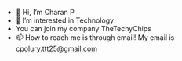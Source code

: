 - 👋 Hi, I’m Charan P
- 👀 I’m interested in Technology
- You can join my company TheTechyChips
- 📫 How to reach me is through email! My email is cpolury.ttt25@gmail.com

<!---
chips2014/chips2014 is a ✨ special ✨ repository because its `About-Me.md` (this file) appears on your GitHub profile.
You can click the Preview link to take a look at your changes.
--->
